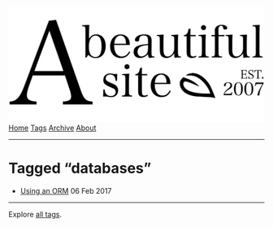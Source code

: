 <a href="../../index.html" class="header-link"><img src="../../images/logos/wordmark.svg" alt="A Beautiful Site" class="wordmark" /></a> <a href="../../index.html" class="nav-item">Home</a> <a href="../index.html" class="nav-item">Tags</a> <a href="../../posts/index.html" class="nav-item">Archive</a> <a href="../../about/index.html" class="nav-item">About</a>

------------------------------------------------------------------------

Tagged “databases”
==================

-   <a href="../../posts/using-an-orm/index.html" class="post-list-item-link">Using an ORM</a> 06 Feb 2017

------------------------------------------------------------------------

Explore [all tags](../index.html).
